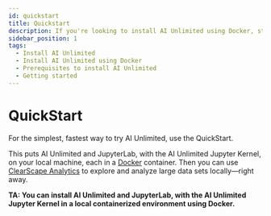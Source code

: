 ```yaml
---
id: quickstart
title: Quickstart
description: If you're looking to install AI Unlimited using Docker, start here.
sidebar_position: 1
tags:
  - Install AI Unlimited
  - Install AI Unlimited using Docker
  - Prerequisites to install AI Unlimited
  - Getting started
---
```


# QuickStart

 For the simplest, fastest way to try AI Unlimited, use the QuickStart. 
 
 This puts AI Unlimited and JupyterLab, with the AI Unlimited Jupyter Kernel, on your local machine, each in a [Docker](https://www.docker.com/) container. Then you can use [ClearScape Analytics](https://www.teradata.com/platform/clearscape-analytics?) to explore and analyze large data sets locally&mdash;right away.


**TA: You can install AI Unlimited and JupyterLab, with the AI Unlimited Jupyter Kernel in a local containerized environment using Docker.**